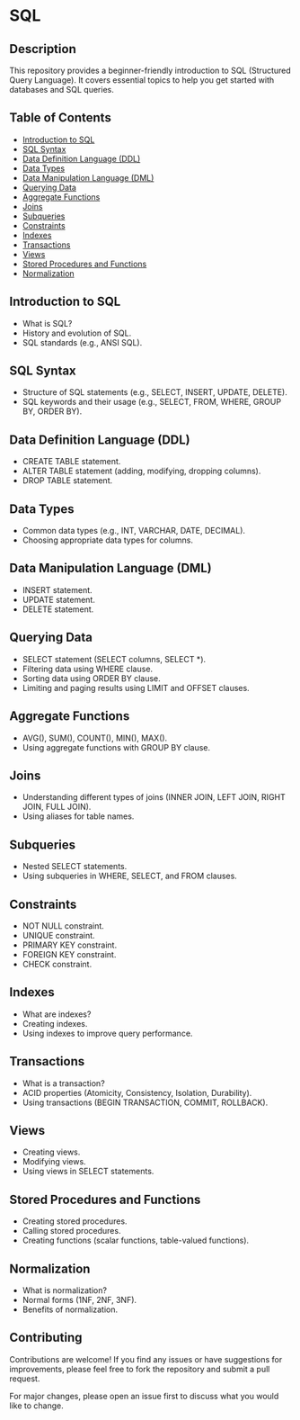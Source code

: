 # SQL 

## Description
This repository provides a beginner-friendly introduction to SQL (Structured Query Language). It covers essential topics to help you get started with databases and SQL queries.

## Table of Contents
- [Introduction to SQL](#introduction-to-sql)
- [SQL Syntax](#sql-syntax)
- [Data Definition Language (DDL)](#data-definition-language-ddl)
- [Data Types](#data-types)
- [Data Manipulation Language (DML)](#data-manipulation-language-dml)
- [Querying Data](#querying-data)
- [Aggregate Functions](#aggregate-functions)
- [Joins](#joins)
- [Subqueries](#subqueries)
- [Constraints](#constraints)
- [Indexes](#indexes)
- [Transactions](#transactions)
- [Views](#views)
- [Stored Procedures and Functions](#stored-procedures-and-functions)
- [Normalization](#normalization)

## Introduction to SQL
- What is SQL?
- History and evolution of SQL.
- SQL standards (e.g., ANSI SQL).

## SQL Syntax
- Structure of SQL statements (e.g., SELECT, INSERT, UPDATE, DELETE).
- SQL keywords and their usage (e.g., SELECT, FROM, WHERE, GROUP BY, ORDER BY).

## Data Definition Language (DDL)
- CREATE TABLE statement.
- ALTER TABLE statement (adding, modifying, dropping columns).
- DROP TABLE statement.

## Data Types
- Common data types (e.g., INT, VARCHAR, DATE, DECIMAL).
- Choosing appropriate data types for columns.

## Data Manipulation Language (DML)
- INSERT statement.
- UPDATE statement.
- DELETE statement.

## Querying Data
- SELECT statement (SELECT columns, SELECT *).
- Filtering data using WHERE clause.
- Sorting data using ORDER BY clause.
- Limiting and paging results using LIMIT and OFFSET clauses.

## Aggregate Functions
- AVG(), SUM(), COUNT(), MIN(), MAX().
- Using aggregate functions with GROUP BY clause.

## Joins
- Understanding different types of joins (INNER JOIN, LEFT JOIN, RIGHT JOIN, FULL JOIN).
- Using aliases for table names.

## Subqueries
- Nested SELECT statements.
- Using subqueries in WHERE, SELECT, and FROM clauses.

## Constraints
- NOT NULL constraint.
- UNIQUE constraint.
- PRIMARY KEY constraint.
- FOREIGN KEY constraint.
- CHECK constraint.

## Indexes
- What are indexes?
- Creating indexes.
- Using indexes to improve query performance.

## Transactions
- What is a transaction?
- ACID properties (Atomicity, Consistency, Isolation, Durability).
- Using transactions (BEGIN TRANSACTION, COMMIT, ROLLBACK).

## Views
- Creating views.
- Modifying views.
- Using views in SELECT statements.

## Stored Procedures and Functions
- Creating stored procedures.
- Calling stored procedures.
- Creating functions (scalar functions, table-valued functions).

## Normalization
- What is normalization?
- Normal forms (1NF, 2NF, 3NF).
- Benefits of normalization.

## Contributing
Contributions are welcome! If you find any issues or have suggestions for improvements, please feel free to fork the repository and submit a pull request.

For major changes, please open an issue first to discuss what you would like to change.

